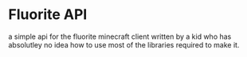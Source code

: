 # Fluorite API
a simple api for the fluorite minecraft client written by a kid who has absolutley no idea how to use most of the libraries required to make it.
